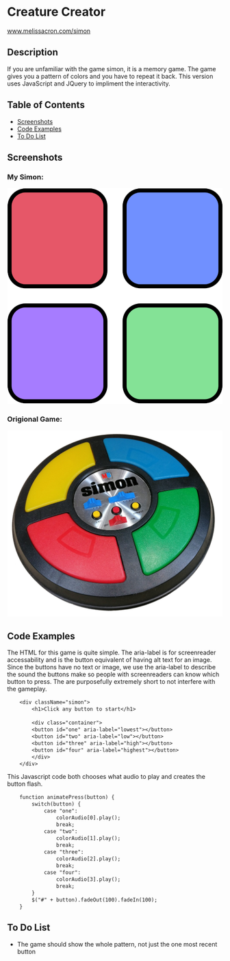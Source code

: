# Creature Creator

<a href="https:www.melissacron.com/simon">www.melissacron.com/simon</a>

## Description
If you are unfamiliar with the game simon, it is a memory game. The game
gives you a pattern of colors and you have to repeat it back. This version
uses JavaScript and JQuery to impliment the interactivity.

## Table of Contents
- [Screenshots](#screenshots)
- [Code Examples](#code-examples)
- [To Do List](#to-do-list)

## Screenshots
### My Simon:
![](../../../public/assets/images/simon.svg)
### Origional Game:
![](../../../public/assets/images/origionalSimon.jpg)

## Code Examples
The HTML for this game is quite simple. The aria-label is for screenreader 
accessability and is the button equivalent of having alt text for an image.
Since the buttons have no text or image, we use the aria-label to describe
the sound the buttons make so people with screenreaders can know which button
to press. The are purposefully extremely short to not interfere with the
gameplay.
```agsl
    <div className="simon">
        <h1>Click any button to start</h1>

        <div class="container">
        <button id="one" aria-label="lowest"></button>
        <button id="two" aria-label="low"></button>
        <button id="three" aria-label="high"></button>
        <button id="four" aria-label="highest"></button>
        </div>
    </div>
```
This Javascript code both chooses what audio to play and creates the button flash.
```agsl
    function animatePress(button) {
        switch(button) {
            case "one":
                colorAudio[0].play();
                break;
            case "two":
                colorAudio[1].play();
                break;
            case "three":
                colorAudio[2].play();
                break;
            case "four":
                colorAudio[3].play();
                break;
        }
        $("#" + button).fadeOut(100).fadeIn(100);
    }
```

## To Do List
- The game should show the whole pattern, not just the one most recent button